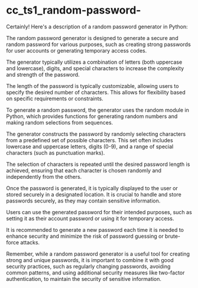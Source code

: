 
# cc_ts1_random-password-
Certainly! Here's a description of a random password generator in Python:

The random password generator is designed to generate a secure and random password for various purposes, such as creating strong passwords for user accounts or generating temporary access codes.

The generator typically utilizes a combination of letters (both uppercase and lowercase), digits, and special characters to increase the complexity and strength of the password.

The length of the password is typically customizable, allowing users to specify the desired number of characters. This allows for flexibility based on specific requirements or constraints.

To generate a random password, the generator uses the random module in Python, which provides functions for generating random numbers and making random selections from sequences.

The generator constructs the password by randomly selecting characters from a predefined set of possible characters. This set often includes lowercase and uppercase letters, digits (0-9), and a range of special characters (such as punctuation marks).

The selection of characters is repeated until the desired password length is achieved, ensuring that each character is chosen randomly and independently from the others.

Once the password is generated, it is typically displayed to the user or stored securely in a designated location. It is crucial to handle and store passwords securely, as they may contain sensitive information.

Users can use the generated password for their intended purposes, such as setting it as their account password or using it for temporary access.

It is recommended to generate a new password each time it is needed to enhance security and minimize the risk of password guessing or brute-force attacks.

Remember, while a random password generator is a useful tool for creating strong and unique passwords, it is important to combine it with good security practices, such as regularly changing passwords, avoiding common patterns, and using additional security measures like two-factor authentication, to maintain the security of sensitive information.
